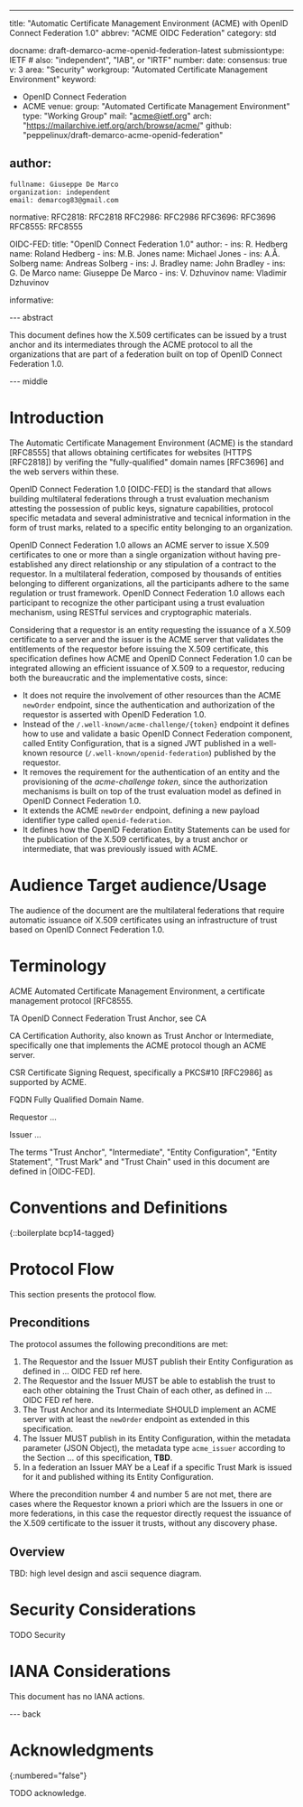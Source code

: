 ---
title: "Automatic Certificate Management Environment (ACME) with OpenID Connect Federation 1.0"
abbrev: "ACME OIDC Federation"
category: std

docname: draft-demarco-acme-openid-federation-latest
submissiontype: IETF  # also: "independent", "IAB", or "IRTF"
number:
date:
consensus: true
v: 3
area: "Security"
workgroup: "Automated Certificate Management Environment"
keyword:
 - OpenID Connect Federation
 - ACME
venue:
  group: "Automated Certificate Management Environment"
  type: "Working Group"
  mail: "acme@ietf.org"
  arch: "https://mailarchive.ietf.org/arch/browse/acme/"
  github: "peppelinux/draft-demarco-acme-openid-federation"

author:
 -
    fullname: Giuseppe De Marco
    organization: independent
    email: demarcog83@gmail.com

normative:
  RFC2818: RFC2818
  RFC2986: RFC2986
  RFC3696: RFC3696
  RFC8555: RFC8555

  OIDC-FED:
    title: "OpenID Connect Federation 1.0"
    author:
      -
        ins: R. Hedberg
        name: Roland Hedberg
      -
        ins: M.B. Jones
        name: Michael Jones
      -
        ins: A.Å. Solberg
        name: Andreas Solberg
      -
        ins: J. Bradley
        name: John Bradley
      -
        ins: G. De Marco
        name: Giuseppe De Marco
      -
        ins: V. Dzhuvinov
        name: Vladimir Dzhuvinov

informative:


--- abstract

This document defines how the X.509 certificates can be issued by a trust anchor and its intermediates through the ACME protocol to all the organizations that are part of a federation built on top of OpenID Connect Federation 1.0.

--- middle

# Introduction

The Automatic Certificate Management Environment (ACME) is the standard [RFC8555] that allows obtaining certificates for websites (HTTPS [RFC2818]) by verifing the "fully-qualified" domain names [RFC3696] and the web servers within these.

OpenID Connect Federation 1.0 [OIDC-FED] is the standard that allows building multilateral federations through a trust evaluation mechanism attesting the possession of public keys, signature capabilities, protocol specific metadata and several administrative and tecnical information in the form of trust marks, related to a specific entity belonging to an organization.

OpenID Connect Federation 1.0 allows an ACME server to issue X.509 certificates to one or more than a single organization without having pre-established any direct relationship or any stipulation of a contract to the requestor. In a multilateral federation, composed by thousands of entities belonging to different organizations, all the participants adhere to the same regulation or trust framework. OpenID Connect Federation 1.0 allows each participant to recognize the other participant using a trust evaluation mechanism, using RESTful services and cryptographic materials.

Considering that a requestor is an entity requesting the issuance of a X.509 certificate to a server and the issuer is the ACME server that validates the entitlements of the requestor before issuing the X.509 certificate, this specification defines how ACME and OpenID Connect Federation 1.0 can be integrated allowing an efficient issuance of X.509 to a requestor, reducing both the bureaucratic and the implementative costs, since:

- It does not require the involvement of other resources than the ACME `newOrder` endpoint, since the authentication and authorization of the requestor is asserted with OpenID Federation 1.0.
- Instead of the `/.well-known/acme-challenge/{token}` endpoint it defines how to use and validate a basic OpenID Connect Federation component, called Entity Configuration, that is a signed JWT published in a well-known resource (`/.well-known/openid-federation`) published by the requestor.
- It removes the requirement for the authentication of an entity and the provisioning of the *acme-challenge token*, since the authorization mechanisms is built on top of the trust evaluation model as defined in OpenID Connect Federation 1.0.
- It extends the ACME `newOrder` endpoint, defining a new payload identifier type called `openid-federation`.
- It defines how the OpenID Federation Entity Statements can be used for the publication of the X.509 certificates, by a trust anchor or intermediate, that was previously issued with ACME.

# Audience Target audience/Usage

The audience of the document are the multilateral federations that require automatic issuance oif X.509 certificates using an infrastructure of trust based on OpenID Connect Federation 1.0.

# Terminology

   ACME    Automated Certificate Management Environment, a certificate management protocol [RFC8555.

   TA      OpenID Connect Federation Trust Anchor, see CA

   CA      Certification Authority, also known as Trust Anchor or Intermediate, specifically one that implements the ACME protocol though an ACME server.

   CSR     Certificate Signing Request, specifically a PKCS#10 [RFC2986] as supported by ACME.

   FQDN    Fully Qualified Domain Name.

   Requestor ...

   Issuer ...

The terms "Trust Anchor", "Intermediate", "Entity Configuration", "Entity Statement", "Trust Mark" and "Trust Chain" used in this document are defined in [OIDC-FED].

# Conventions and Definitions

{::boilerplate bcp14-tagged}

# Protocol Flow

This section presents the protocol flow.

## Preconditions

The protocol assumes the following preconditions are met:

1. The Requestor and the Issuer MUST publish their Entity Configuration as defined in ... OIDC FED ref here.
2. The Requestor and the Issuer MUST be able to establish the trust to each other obtaining the Trust Chain of each other, as defined in ... OIDC FED ref here.
3. The Trust Anchor and its Intermediate SHOULD implement an ACME server with at least the `newOrder` endpoint as extended in this specification.
4. The Issuer MUST publish in its Entity Configuration, within the metadata parameter (JSON Object), the metadata type `acme_issuer` according to the Section ... of this specification, **TBD**.
5. In a federation an Issuer MAY be a Leaf if a specific Trust Mark is issued for it and published withing its Entity Configuration.

Where the precondition number 4 and number 5 are not met, there are cases where the Requestor known a priori which are the Issuers in one or more federations, in this case the requestor directly request the issuance of the X.509 certificate to the issuer it trusts, without any discovery phase.

## Overview

TBD: high level design and ascii sequence diagram.

# Security Considerations

TODO Security


# IANA Considerations

This document has no IANA actions.


--- back

# Acknowledgments
{:numbered="false"}

TODO acknowledge.
